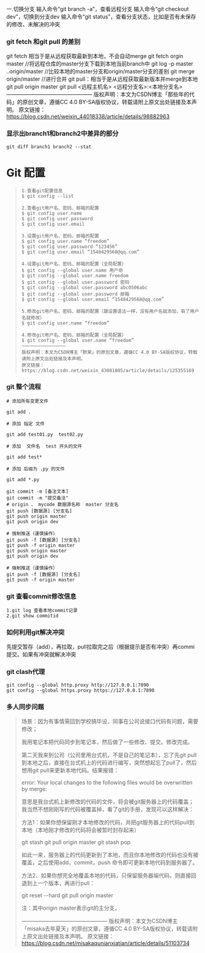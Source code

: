 一.切换分支
输入命令“git branch -a”，查看远程分支
输入命令“git checkout dev”，切换到分支dev
输入命令“git status”，查看分支状态，比如是否有未保存的修改、未解决的冲突





### git fetch 和git pull 的差别

git fetch 相当于是从远程获取最新到本地，不会自动merge
git fetch orgin master //将远程仓库的master分支下载到本地当前branch中
git log -p master ..origin/master //比较本地的master分支和origin/master分支的差别
git merge origin/master //进行合并
git pull：相当于是从远程获取最新版本并merge到本地
git pull origin master
git pull <远程主机名> <远程分支名>:<本地分支名>
————————————————
版权声明：本文为CSDN博主「那些年的代码」的原创文章，遵循CC 4.0 BY-SA版权协议，转载请附上原文出处链接及本声明。
原文链接：https://blog.csdn.net/weixin_44018338/article/details/98882963





###  显示出branch1和branch2中差异的部分

```
git diff branch1 branch2 --stat
```

 



# Git 配置

> ```
> 1.查看git配置信息
> $ git config --list
> 
> 2.查看git用户名、密码、邮箱的配置
> $ git config user.name
> $ git config user.password
> $ git config user.email
> 
> 3.设置git用户名、密码、邮箱的配置
> $ git config user.name “freedom”
> $ git config user.password “123456”
> $ git config user.email “1548429568@qq.com”
> 
> 4.设置git用户名、密码、邮箱的配置（全局配置）
> $ git config --global user.name 用户命
> $ git config --global user.name freedom
> $ git config --global user.password 密码
> $ git config --global user.password abc0506abc
> $ git config --global user.password 邮箱
> $ git config --global user.email “1548429568@qq.com”
> 
> 5.修改git用户名、密码、邮箱的配置（跟设置语法一样，没有用户名就添加，有了用户名就修改）
> $ git config user.name “freedom”
> 
> 4.修改git用户名、密码、邮箱的配置（全局配置）
> $ git config --global user.name “freedom”
> ————————————————
> 版权声明：本文为CSDN博主「默茉」的原创文章，遵循CC 4.0 BY-SA版权协议，转载请附上原文出处链接及本声明。
> 原文链接：https://blog.csdn.net/weixin_43081805/article/details/125355169
> ```
>
> 



### git 整个流程

```
# 添加所有变更文件

git add .

# 添加 指定 文件

git add test01.py  test02.py

# 添加  文件名  test 开头的文件

git add test*

# 添加 后缀为 .py 的文件

git add *.py

git commit -m [备注文本]
git commit -m "提交备注"
# origin 、 mycode 数据源名称  master 分支名
git push [数据源] [分支名]
git push origin master
git push origin dev
 
# 强制推送（谨慎操作）
git push -f [数据源] [分支名]
git push -f origin master
git push origin master
git push origin dev
 
# 强制推送（谨慎操作）
git push -f [数据源] [分支名]
git push -f origin master
```

### git 查看commit修改信息

```
1.git log 查看本地commit记录
2.git show commitid
```



### 如何利用git解决冲突





先提交暂存（add），再拉取，pull拉取完之后（根据提示是否有冲突）再commi提交。如果有冲突就解决冲突

### git clash代理

```
git config --global http.proxy http://127.0.0.1:7890
git config --global https.proxy https://127.0.0.1:7890
```







### 多人同步问题

> 场景：因为有事情需回到学校搞毕设，同事在公司说接口代码有问题，需要修改；
>
> 我用笔记本把代码同步到笔记本，然后做了一些修改、提交。修改完成。
>
> 第二天我来到公司（公司里用台式机，不是自己的笔记本），忘了先git pull到本地之后，直接在台式机上的代码进行编写，突然想起忘了pull了，然后想用git pull来更新本地代码。结果报错：
>
> error: Your local changes to the following files would be overwritten by merge:
>
> 意思是我台式机上新修改的代码的文件，将会被git服务器上的代码覆盖；我当然不想刚刚写的代码被覆盖掉，看了git的手册，发现可以这样解决：
>
>
> 方法1：如果你想保留刚才本地修改的代码，并把git服务器上的代码pull到本地（本地刚才修改的代码将会被暂时封存起来）
>
>
> git stash
> git pull origin master
> git stash pop
>
>
> 如此一来，服务器上的代码更新到了本地，而且你本地修改的代码也没有被覆盖，之后使用add，commit，push 命令即可更新本地代码到服务器了。
>
> 
>
> 方法2、如果你想完全地覆盖本地的代码，只保留服务器端代码，则直接回退到上一个版本，再进行pull：
>
> git reset --hard
> git pull origin master
>
>
> 注：其中origin master表示git的主分支。
>
>
> ————————————————
> 版权声明：本文为CSDN博主「misaka去年夏天」的原创文章，遵循CC 4.0 BY-SA版权协议，转载请附上原文出处链接及本声明。
> 原文链接：https://blog.csdn.net/misakaqunianxiatian/article/details/51103734